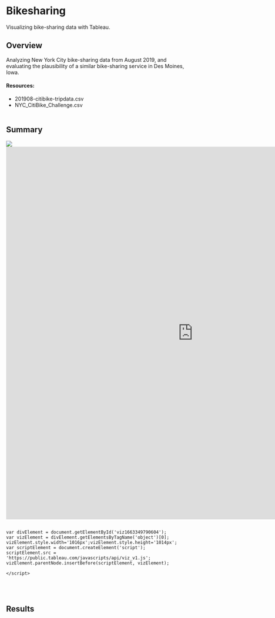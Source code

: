 # Bikesharing
Visualizing bike-sharing data with Tableau.

## Overview
Analyzing New York City bike-sharing data from August 2019, and evaluating the plausibility of a similar bike-sharing service in Des Moines, Iowa.
#### Resources:
* 201908-citibike-tripdata.csv
* NYC_CitiBike_Challenge.csv
<br></br>

## Summary
<div class='tableauPlaceholder' id='viz1663349790604' style='position: relative'><noscript><a href='#'><img alt=' ' src='https:&#47;&#47;public.tableau.com&#47;static&#47;images&#47;NY&#47;NYC_Bikesharing_Challenge&#47;NYCCitiBikeAnalysis&#47;1_rss.png' style='border: none' /></a></noscript><object class='tableauViz'  style='display:none;'><param name='host_url' value='https%3A%2F%2Fpublic.tableau.com%2F' /> <param name='embed_code_version' value='3' /> <param name='site_root' value='' /><param name='name' value='NYC_Bikesharing_Challenge&#47;NYCCitiBikeAnalysis' /><param name='tabs' value='yes' /><param name='toolbar' value='yes' /><param name='static_image' value='https:&#47;&#47;public.tableau.com&#47;static&#47;images&#47;NY&#47;NYC_Bikesharing_Challenge&#47;NYCCitiBikeAnalysis&#47;1.png' /> <param name='animate_transition' value='yes' /><param name='display_static_image' value='yes' /><param name='display_spinner' value='yes' /><param name='display_overlay' value='yes' /><param name='display_count' value='yes' /><param name='language' value='en-US' /><param name='filter' value='publish=yes' /></object></div>                

<iframe seamless frameborder="0" src="https://public.tableau.com/views/NYC_Bikesharing_Challenge/NYCCitiBikeAnalysis?:embed=yes&:display_count=yes&:showVizHome=no" width = '1016' height = '1014' scrolling='yes' ></iframe>    

```<script type='text/javascript'>

var divElement = document.getElementById('viz1663349790604');
var vizElement = divElement.getElementsByTagName('object')[0];
vizElement.style.width='1016px';vizElement.style.height='1014px';
var scriptElement = document.createElement('script');
scriptElement.src = 'https://public.tableau.com/javascripts/api/viz_v1.js';
vizElement.parentNode.insertBefore(scriptElement, vizElement);

</script>
```
<br></br>

## Results